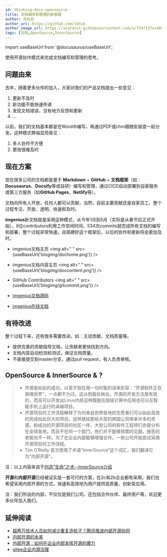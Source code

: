 ```yaml
---
id: thinking-docs-opensource
title: 文档编写和管理的新套路
author: 洪志兵
author_url: https://github.com/lkhzb
author_image_url: https://avatars1.githubusercontent.com/u/734713?s=460&u=80659284cca37decf26e20589dd1eb39536719f2&v=4
tags: [文档,OpenSource,InnerSource]
---
```


import useBaseUrl from '@docusaurus/useBaseUrl';

使用开源协作模式来完成文档编写和管理的思考。

<!--truncate-->

## 问题由来

去年，随着更多伙伴的加入，大家对我们的产品文档提出一些意见：

1. 更新不及时
1. 新功能不能快速传递
1. 发现文档错误，没有地方反馈和更新
1. ...

以前，我们的文档基本都是在Word中编写，再通过PDF或chm跟随安装盘一起分发，这种模式弊端显而易见：

1. 多人协作不方便
1. 更改很难及时

## 现在方案

现在很多公司的文档都是基于 **Markdown** + **GitHub** + **文档框架**（如：**Docusaurus**、**Docsify**等或自研）编写和管理，通过CICD自动部署到自家服务或第三方服务（如**GitHub Pages**，**Netlify**等）。

文档向所有人开放，任何人都可以贡献，当然，目前主要贡献还是自家员工，整个过程专注、开放、透明、快速和及时。

**imgenius**新文档就是采用这种模式，从今年1月到5月（实际是从春节后正式开始），8位contributors利用工作空闲时间，534次commits就完成所有文档的编写和部署，整个过程非常快速。且搭建好这个框架后，以后的协作和更新将会更加及时。

* imgenius文档主页
<img alt=" " src={useBaseUrl('blogimg/dochome.png')} />

* imgenius文档内容主页
<img alt=" " src={useBaseUrl('blogimg/doccontent.png')} />

* GitHub Contributors
<img alt=" " src={useBaseUrl('blogimg/gitcommit.png')} />

* [imgenius文档源码](https://github.com/iDongMobility/imgenius-docs)
* [imgenius在线文档](https://userguide.idongmobility.cn/)

## 有待改进

整个过程下来，还有很多需要改进，如：主动贡献、文档质量等。

* 提供完善的贡献指导文档，让贡献者更快找到方向。
* 文档内容自动检测和测试，保证文档质量。
* 不直接提交到master分支，通过pull request，有人负责审核。

## OpenSource & InnerSource & ?

> * 开源是如此的成功，以至于现在用一句时髦的话来形容：“开源软件正在吞噬世界”，一点都不为过。这从侧面反映出，开源的开发方法是有效的，而且可以开发出Linux内核这种既能在超级计算中应用也可以在智能手机上运行的卓越项目。
> * 开源项目的工作流程解释了为何来自世界各地的志愿者们可以如此高效的完成如此巨大的项目。这样就给那些大型的跨国公司带来许多的灵感，和成功的开源项目的社区一样，大型公司的软件工程师们亦是分布在全球各地，而且不在同一个部门，他们并不能够频繁的见面，报告的老板也不一样。为了在企业内部能够增强合作，一些公司开始尝试采用开源项目的工作流程。
> * Tim O’Reilly 首次使用了术语“InnerSource”这个词汇，我们翻译它为”内部开源”。

注：以上内容来自于[创造“生命”之术--InnerSource介绍](https://www.sohu.com/a/143331227_753085)

**开源**和**内部开源**已经被证实是一套可行的方案，在2c和2b企业都有采用，我们也希望采用内部开源的方式，快速和高效地为用户提供高质量、创新型应用。

注：我们所说的内部，不仅仅是我们公司，还包括合作伙伴、最终用户等，欢迎更多伙伴加入我们。

## 延伸阅读

* [超两万技术人员如何减少重复造轮子？腾讯推进内部开源协同](https://cloud.tencent.com/developer/article/1556709)
* [内部开源的未来](https://gitee.com/InnerSource/future)
* [内部开源：如何在企业内部发挥开源的魔力](https://gitee.com/InnerSource/leverage)
* [gitee企业内源治理](https://gitee.com/InnerSource)
